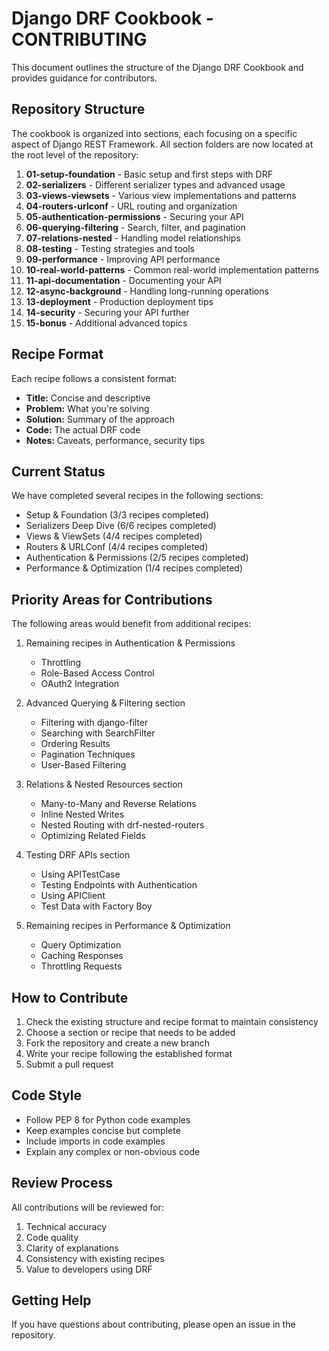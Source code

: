 # Django DRF Cookbook - CONTRIBUTING

This document outlines the structure of the Django DRF Cookbook and provides guidance for contributors.

## Repository Structure

The cookbook is organized into sections, each focusing on a specific aspect of Django REST Framework. All section folders are now located at the root level of the repository:

1. **01-setup-foundation** - Basic setup and first steps with DRF
2. **02-serializers** - Different serializer types and advanced usage
3. **03-views-viewsets** - Various view implementations and patterns
4. **04-routers-urlconf** - URL routing and organization
5. **05-authentication-permissions** - Securing your API
6. **06-querying-filtering** - Search, filter, and pagination
7. **07-relations-nested** - Handling model relationships
8. **08-testing** - Testing strategies and tools
9. **09-performance** - Improving API performance
10. **10-real-world-patterns** - Common real-world implementation patterns
11. **11-api-documentation** - Documenting your API
12. **12-async-background** - Handling long-running operations
13. **13-deployment** - Production deployment tips
14. **14-security** - Securing your API further
15. **15-bonus** - Additional advanced topics

## Recipe Format

Each recipe follows a consistent format:

- **Title:** Concise and descriptive
- **Problem:** What you're solving
- **Solution:** Summary of the approach
- **Code:** The actual DRF code
- **Notes:** Caveats, performance, security tips

## Current Status

We have completed several recipes in the following sections:

- Setup & Foundation (3/3 recipes completed)
- Serializers Deep Dive (6/6 recipes completed)
- Views & ViewSets (4/4 recipes completed)
- Routers & URLConf (4/4 recipes completed)
- Authentication & Permissions (2/5 recipes completed)
- Performance & Optimization (1/4 recipes completed)

## Priority Areas for Contributions

The following areas would benefit from additional recipes:

1. Remaining recipes in Authentication & Permissions
   - Throttling
   - Role-Based Access Control
   - OAuth2 Integration

2. Advanced Querying & Filtering section
   - Filtering with django-filter
   - Searching with SearchFilter
   - Ordering Results
   - Pagination Techniques
   - User-Based Filtering

3. Relations & Nested Resources section
   - Many-to-Many and Reverse Relations
   - Inline Nested Writes
   - Nested Routing with drf-nested-routers
   - Optimizing Related Fields

4. Testing DRF APIs section
   - Using APITestCase
   - Testing Endpoints with Authentication
   - Using APIClient
   - Test Data with Factory Boy

5. Remaining recipes in Performance & Optimization
   - Query Optimization
   - Caching Responses
   - Throttling Requests

## How to Contribute

1. Check the existing structure and recipe format to maintain consistency
2. Choose a section or recipe that needs to be added
3. Fork the repository and create a new branch
4. Write your recipe following the established format
5. Submit a pull request

## Code Style

- Follow PEP 8 for Python code examples
- Keep examples concise but complete
- Include imports in code examples
- Explain any complex or non-obvious code

## Review Process

All contributions will be reviewed for:

1. Technical accuracy
2. Code quality
3. Clarity of explanations
4. Consistency with existing recipes
5. Value to developers using DRF

## Getting Help

If you have questions about contributing, please open an issue in the repository.

